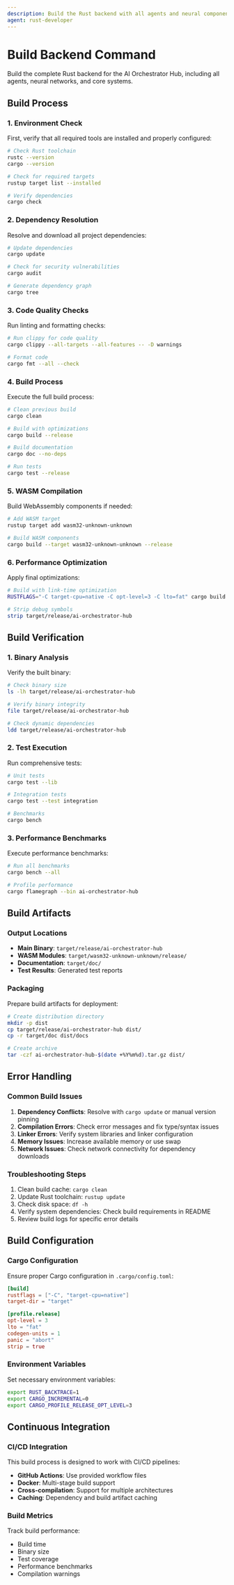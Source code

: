 ```yaml
---
description: Build the Rust backend with all agents and neural components
agent: rust-developer
---
```


# Build Backend Command

Build the complete Rust backend for the AI Orchestrator Hub, including all agents, neural networks, and core systems.

## Build Process

### 1. Environment Check
First, verify that all required tools are installed and properly configured:

```bash
# Check Rust toolchain
rustc --version
cargo --version

# Check for required targets
rustup target list --installed

# Verify dependencies
cargo check
```

### 2. Dependency Resolution
Resolve and download all project dependencies:

```bash
# Update dependencies
cargo update

# Check for security vulnerabilities
cargo audit

# Generate dependency graph
cargo tree
```

### 3. Code Quality Checks
Run linting and formatting checks:

```bash
# Run clippy for code quality
cargo clippy --all-targets --all-features -- -D warnings

# Format code
cargo fmt --all --check
```

### 4. Build Process
Execute the full build process:

```bash
# Clean previous build
cargo clean

# Build with optimizations
cargo build --release

# Build documentation
cargo doc --no-deps

# Run tests
cargo test --release
```

### 5. WASM Compilation
Build WebAssembly components if needed:

```bash
# Add WASM target
rustup target add wasm32-unknown-unknown

# Build WASM components
cargo build --target wasm32-unknown-unknown --release
```

### 6. Performance Optimization
Apply final optimizations:

```bash
# Build with link-time optimization
RUSTFLAGS="-C target-cpu=native -C opt-level=3 -C lto=fat" cargo build --release

# Strip debug symbols
strip target/release/ai-orchestrator-hub
```

## Build Verification

### 1. Binary Analysis
Verify the built binary:

```bash
# Check binary size
ls -lh target/release/ai-orchestrator-hub

# Verify binary integrity
file target/release/ai-orchestrator-hub

# Check dynamic dependencies
ldd target/release/ai-orchestrator-hub
```

### 2. Test Execution
Run comprehensive tests:

```bash
# Unit tests
cargo test --lib

# Integration tests
cargo test --test integration

# Benchmarks
cargo bench
```

### 3. Performance Benchmarks
Execute performance benchmarks:

```bash
# Run all benchmarks
cargo bench --all

# Profile performance
cargo flamegraph --bin ai-orchestrator-hub
```

## Build Artifacts

### Output Locations
- **Main Binary**: `target/release/ai-orchestrator-hub`
- **WASM Modules**: `target/wasm32-unknown-unknown/release/`
- **Documentation**: `target/doc/`
- **Test Results**: Generated test reports

### Packaging
Prepare build artifacts for deployment:

```bash
# Create distribution directory
mkdir -p dist
cp target/release/ai-orchestrator-hub dist/
cp -r target/doc dist/docs

# Create archive
tar -czf ai-orchestrator-hub-$(date +%Y%m%d).tar.gz dist/
```

## Error Handling

### Common Build Issues
1. **Dependency Conflicts**: Resolve with `cargo update` or manual version pinning
2. **Compilation Errors**: Check error messages and fix type/syntax issues
3. **Linker Errors**: Verify system libraries and linker configuration
4. **Memory Issues**: Increase available memory or use swap
5. **Network Issues**: Check network connectivity for dependency downloads

### Troubleshooting Steps
1. Clean build cache: `cargo clean`
2. Update Rust toolchain: `rustup update`
3. Check disk space: `df -h`
4. Verify system dependencies: Check build requirements in README
5. Review build logs for specific error details

## Build Configuration

### Cargo Configuration
Ensure proper Cargo configuration in `.cargo/config.toml`:

```toml
[build]
rustflags = ["-C", "target-cpu=native"]
target-dir = "target"

[profile.release]
opt-level = 3
lto = "fat"
codegen-units = 1
panic = "abort"
strip = true
```

### Environment Variables
Set necessary environment variables:

```bash
export RUST_BACKTRACE=1
export CARGO_INCREMENTAL=0
export CARGO_PROFILE_RELEASE_OPT_LEVEL=3
```

## Continuous Integration

### CI/CD Integration
This build process is designed to work with CI/CD pipelines:

- **GitHub Actions**: Use provided workflow files
- **Docker**: Multi-stage build support
- **Cross-compilation**: Support for multiple architectures
- **Caching**: Dependency and build artifact caching

### Build Metrics
Track build performance:

- Build time
- Binary size
- Test coverage
- Performance benchmarks
- Compilation warnings
